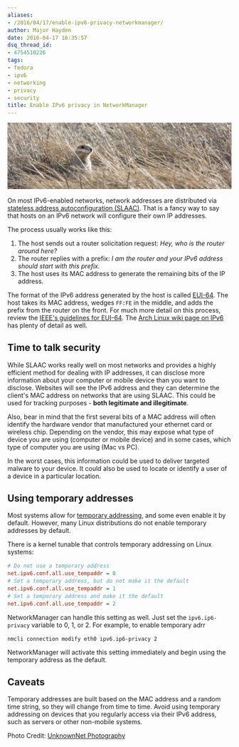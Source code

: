 ```yaml
---
aliases:
- /2016/04/17/enable-ipv6-privacy-networkmanager/
author: Major Hayden
date: 2016-04-17 16:35:57
dsq_thread_id:
- 4754510226
tags:
- fedora
- ipv6
- networking
- privacy
- security
title: Enable IPv6 privacy in NetworkManager
---
```


![1]

On most IPv6-enabled networks, network addresses are distributed via [stateless address autoconfiguration (SLAAC)][2]. That is a fancy way to say that hosts on an IPv6 network will configure their own IP addresses.

The process usually works like this:

  1. The host sends out a router solicitation request: _Hey, who is the router around here?_
  2. The router replies with a prefix: _I am the router and your IPv6 address should start with this prefix._
  3. The host uses its MAC address to generate the remaining bits of the IP address.

The format of the IPv6 address generated by the host is called [EUI-64][3]. The host takes its MAC address, wedges `FF:FE` in the middle, and adds the prefix from the router on the front. For much more detail on this process, review the [IEEE's guidelines for EUI-64][4]. The [Arch Linux wiki page on IPv6][5] has plenty of detail as well.

## Time to talk security

While SLAAC works really well on most networks and provides a highly efficient method for dealing with IP addresses, it can disclose more information about your computer or mobile device than you want to disclose. Websites will see the IPv6 address and they can determine the client's MAC address on networks that are using SLAAC. This could be used for tracking purposes - **both legitimate and illegitimate**.

Also, bear in mind that the first several bits of a MAC address will often identify the hardware vendor that manufactured your ethernet card or wireless chip. Depending on the vendor, this may expose what type of device you are using (computer or mobile device) and in some cases, which type of computer you are using (Mac vs PC).

In the worst cases, this information could be used to deliver targeted malware to your device. It could also be used to locate or identify a user of a device in a particular location.

## Using temporary addresses

Most systems allow for [temporary addressing][6], and some even enable it by default. However, many Linux distributions do not enable temporary addresses by default.

There is a kernel tunable that controls temporary addressing on Linux systems:

```ini
# Do not use a temporary address
net.ipv6.conf.all.use_tempaddr = 0
# Set a temporary address, but do not make it the default
net.ipv6.conf.all.use_tempaddr = 1
# Set a temporary address and make it the default
net.ipv6.conf.all.use_tempaddr = 2
```


NetworkManager can handle this setting as well. Just set the `ipv6.ip6-privacy` variable to 0, 1, or 2. For example, to enable temporary adrr

```
nmcli connection modify eth0 ipv6.ip6-privacy 2
```


NetworkManager will activate this setting immediately and begin using the temporary address as the default.

## Caveats

Temporary addresses are built based on the MAC address and a random time string, so they will change from time to time. Avoid using temporary addressing on devices that you regularly access via their IPv6 address, such as servers or other non-mobile systems.

Photo Credit: [UnknownNet Photography][7]

 [1]: /wp-content/uploads/2016/04/25587307903_3ec82a6dde_b-e1460910591232.jpg
 [2]: https://en.wikipedia.org/wiki/IPv6_address#Stateless_address_autoconfiguration
 [3]: https://en.wikipedia.org/wiki/IPv6_address#Modified_EUI-64
 [4]: https://standards.ieee.org/develop/regauth/tut/eui64.pdf
 [5]: https://wiki.archlinux.org/index.php/IPv6
 [6]: https://en.wikipedia.org/wiki/IPv6_address#Temporary_addresses
 [7]: https://www.flickr.com/photos/110548908@N06/25587307903/